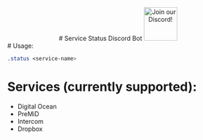 <div align="center">
    # Service Status Discord Bot
  <a target="_blank" href="https://discord.premid.app/" title="Join our Discord!">
<img draggable="false" src="https://discordapp.com/api/guilds/832359181196984363/widget.png?style=banner2" height="76px" draggable="false" alt="Join our Discord!">
</a>    
</div>
# Usage:

```css
.status <service-name>
```

# Services (currently supported):

-   Digital Ocean
-   PreMiD
-   Intercom
-   Dropbox
